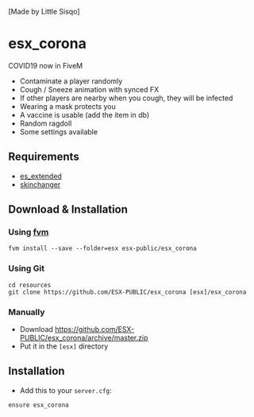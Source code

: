 
[Made by Little Sisqo]
# esx_corona


COVID19 now in FiveM
- Contaminate a player randomly
- Cough / Sneeze animation with synced FX
- If other players are nearby when you cough, they will be infected
- Wearing a mask protects you
- A vaccine is usable (add the item in db)
- Random ragdoll
- Some settings available

## Requirements

- [es_extended](https://github.com/ESX-Org/es_extended)
- [skinchanger](https://github.com/ESX-Org/skinchanger)

## Download & Installation

### Using [fvm](https://github.com/qlaffont/fvm-installer)
```
fvm install --save --folder=esx esx-public/esx_corona
```

### Using Git
```
cd resources
git clone https://github.com/ESX-PUBLIC/esx_corona [esx]/esx_corona
```

### Manually
- Download https://github.com/ESX-PUBLIC/esx_corona/archive/master.zip
- Put it in the `[esx]` directory

## Installation
- Add this to your `server.cfg`:

```
ensure esx_corona
```

